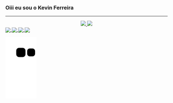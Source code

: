 ### Oiii eu sou o Kevin Ferreira
---
<div  align="center">
  <a href="https://github.com/kevinLyf">
  <img height="160em" src="https://github-readme-stats.vercel.app/api?username=kevinLyf&show_icons=true&theme=tokyonight&include_all_commits=true&count_private=true"/>
  <img height="160em" src="https://github-readme-stats.vercel.app/api/top-langs/?username=kevinLyf&layout=compact&langs_count=7&theme=tokyonight"/>   
    <div  align="left" style="display: inline_block">
  <img align="center"   src="https://img.shields.io/badge/javascript-%23323330.svg?style=for-the-badge&logo=javascript&logoColor=%23F7DF1E">
  <img align="center"   src="https://img.shields.io/badge/bootstrap-%23563D7C.svg?style=for-the-badge&logo=bootstrap&logoColor=white">
  <img align="center"   src="https://img.shields.io/badge/html5-%23E34F26.svg?style=for-the-badge&logo=html5&logoColor=white">
  <img align="center"   src="https://img.shields.io/badge/css3-%231572B6.svg?style=for-the-badge&logo=css3&logoColor=white">
</div>
</div>


  
![Snake animation](https://github.com/rafaballerini/rafaballerini/blob/output/github-contribution-grid-snake.svg)
